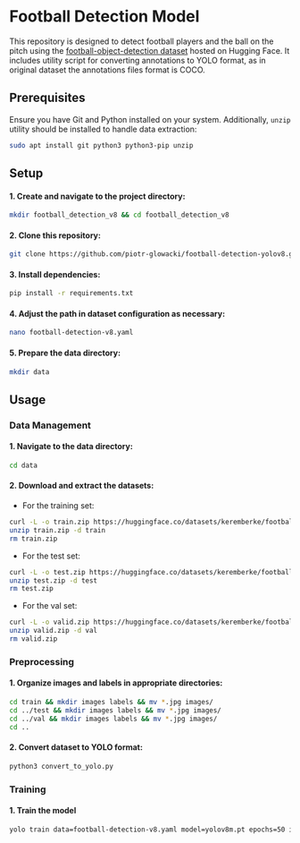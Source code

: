 # Football Detection Model
This repository is designed to detect football players and the ball on the pitch using the [football-object-detection dataset](https://huggingface.co/datasets/keremberke/football-object-detection) hosted on Hugging Face. It includes utility script for converting annotations to YOLO format, as in original dataset the annotations files format is COCO.

## Prerequisites
Ensure you have Git and Python installed on your system. Additionally, `unzip` utility should be installed to handle data extraction:
```bash
sudo apt install git python3 python3-pip unzip
```
## Setup
#### 1. Create and navigate to the project directory:
```bash
mkdir football_detection_v8 && cd football_detection_v8
```
#### 2. Clone this repository:
```bash
git clone https://github.com/piotr-glowacki/football-detection-yolov8.git
```
#### 3. Install dependencies:
```bash
pip install -r requirements.txt
```
#### 4. Adjust the path in dataset configuration as necessary:
```bash
nano football-detection-v8.yaml
```
#### 5. Prepare the data directory:
```bash
mkdir data
```

## Usage
### Data Management
#### 1. Navigate to the data directory:
```bash
cd data
```
#### 2. Download and extract the datasets:
* For the training set:
```bash
curl -L -o train.zip https://huggingface.co/datasets/keremberke/football-object-detection/resolve/main/data/train.zip
unzip train.zip -d train
rm train.zip
```
* For the test set:
```bash
curl -L -o test.zip https://huggingface.co/datasets/keremberke/football-object-detection/resolve/main/data/test.zip
unzip test.zip -d test
rm test.zip
```
* For the val set:
```bash
curl -L -o valid.zip https://huggingface.co/datasets/keremberke/football-object-detection/resolve/main/data/valid.zip
unzip valid.zip -d val
rm valid.zip
```
### Preprocessing
#### 1. Organize images and labels in appropriate directories:
```bash
cd train && mkdir images labels && mv *.jpg images/
cd ../test && mkdir images labels && mv *.jpg images/
cd ../val && mkdir images labels && mv *.jpg images/
cd ..
```
#### 2. Convert dataset to YOLO format:
```bash
python3 convert_to_yolo.py
```
### Training
#### 1. Train the model
```bash
yolo train data=football-detection-v8.yaml model=yolov8m.pt epochs=50 imgsz=640 
```
